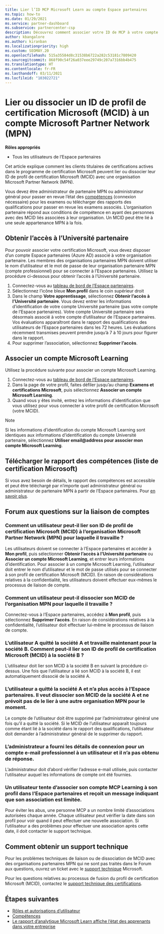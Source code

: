 ```yaml
---
title: Lier l’ID MCP Microsoft Learn au compte Espace partenaires
ms.topic: how-to
ms.date: 01/29/2021
ms.service: partner-dashboard
ms.subservice: partnercenter-csp
description: Découvrez comment associer votre ID de MCP à votre compte Espace partenaires afin que votre entreprise puisse voir les parcours d’apprentissage et de formation que vous avez suivis pour acquérir vos compétences.
author: kbangalore
ms.author: kiranban
ms.localizationpriority: high
ms.custom: SEOMAY.20
ms.openlocfilehash: 515a35584d8c31538b6722a282c53181c7809420
ms.sourcegitcommit: 868f90c54f26a037eee29749c207a7316bb4b475
ms.translationtype: HT
ms.contentlocale: fr-FR
ms.lasthandoff: 03/11/2021
ms.locfileid: "103022721"
---
```

# <a name="link-or-unlink-a-microsoft-certification-profile-id-mcid-to-a-microsoft-partner-network-mpn-account"></a>Lier ou dissocier un ID de profil de certification Microsoft (MCID) à un compte Microsoft Partner Network (MPN)

**Rôles appropriés**

- Tous les utilisateurs de l’Espace partenaires

Cet article explique comment les clients titulaires de certifications actives dans le programme de certification Microsoft peuvent lier ou dissocier leur ID de profil de certification Microsoft (MCID) avec une organisation Microsoft Partner Network (MPN).

Vous devez être administrateur de partenaire MPN ou administrateur général pour passer en revue l’état des [compétences](https://partner.microsoft.com/pcv/partnership/competencies) (connexion nécessaire) pour les examens ou télécharger des rapports des qualifications pour passer en revue les examens associés. L’organisation partenaire répond aux conditions de compétence en ayant des personnes avec des MCID liés associées à leur organisation. Un MCID peut être lié à une seule appartenance MPN à la fois.

## <a name="get-partner-university-access"></a>Obtenir l’accès à l’Université partenaire

Pour pouvoir associer votre certification Microsoft, vous devez disposer d’un compte Espace partenaires (Azure AD) associé à votre organisation partenaire. Les membres des organisations partenaires MPN doivent utiliser le nom d’utilisateur et le mot de passe de leur organisation partenaire MPN (compte professionnel) pour se connecter à l’Espace partenaires.
Utilisez la procédure ci-dessous pour obtenir l’accès à l’Université partenaire.

1. Connectez-vous au [tableau de bord de l’Espace partenaires](https://partner.microsoft.com/dashboard/).
2. Sélectionnez l’icône bleue **Mon profil** dans le coin supérieur droit
3. Dans le champ **Votre apprentissage**, sélectionnez **Obtenir l’accès à l’Université partenaire**. Vous devez entrer les informations d’identification de votre compte Université partenaire (pas votre compte de l’Espace partenaires). Votre compte Université partenaire sera désormais associé à votre compte d’utilisateur de l’Espace partenaires. Vos évaluations apparaîtront dans le rapport des qualifications des utilisateurs de l’Espace partenaires dans les 72 heures. Les évaluations récemment transmises peuvent prendre jusqu’à 7 à 10 jours pour figurer dans le rapport.
4. Pour supprimer l’association, sélectionnez **Supprimer l’accès**.

## <a name="associate-a-microsoft-learning-account"></a>Associer un compte Microsoft Learning

Utilisez la procédure suivante pour associer un compte Microsoft Learning. 

1. Connectez-vous au [tableau de bord de l’Espace partenaires](https://partner.microsoft.com/dashboard/).
2. Dans la page de votre profil, faites défiler jusqu’au champ **Examens et certifications Microsoft**, puis sélectionnez **Associer un compte Microsoft Learning**.
3. Quand vous y êtes invité, entrez les informations d’identification que vous utilisez pour vous connecter à votre profil de certification Microsoft (votre MCID).

>[!NOTE]
>Si les informations d’identification du compte Microsoft Learning sont identiques aux informations d’identification du compte Université partenaire, sélectionnez **Utiliser email@address pour associer mon compte Microsoft Learning**.

## <a name="download-skills-report-microsoft-certification-list"></a>Télécharger le rapport des compétences (liste de certification Microsoft)
Si vous avez besoin de détails, le rapport des compétences est accessible et peut être téléchargé par n’importe quel administrateur général ou administrateur de partenaire MPN à partir de l’Espace partenaires. Pour [en savoir plus](https://docs.microsoft.com/partner-center/mpn-skills-report#view-skills-report-data).


## <a name="frequently-asked-questions-about-linking-accounts"></a>Forum aux questions sur la liaison de comptes

### <a name="how-can-a-user-link-their-microsoft-certification-profile-id-mcid-with-the-microsoft-partner-network-mpn-organization-they-work-for"></a>Comment un utilisateur peut-il lier son ID de profil de certification Microsoft (MCID) à l’organisation Microsoft Partner Network (MPN) pour laquelle il travaille ?

Les utilisateurs doivent se connecter à l’Espace partenaires et accéder à **Mon profil**, puis sélectionner **Obtenir l’accès à l’Université partenaire** ou **Associer un compte Microsoft Learning**, et entrer leurs informations d’identification. Pour associer à un compte Microsoft Learning, l’utilisateur doit entrer le nom d’utilisateur et le mot de passe utilisés pour se connecter à son profil de certification Microsoft (MCID). En raison de considérations relatives à la confidentialité, les utilisateurs doivent effectuer eux-mêmes le processus de liaison de compte.  

### <a name="how-can-a-user-unlink-their-mcid-from-the-mpn-organization-they-work-for"></a>Comment un utilisateur peut-il dissocier son MCID de l’organisation MPN pour laquelle il travaille ?

Connectez-vous à l’Espace partenaires, accédez à **Mon profil**, puis sélectionnez **Supprimer l’accès**. En raison de considérations relatives à la confidentialité, l’utilisateur doit effectuer lui-même le processus de liaison de compte.

### <a name="the-user-left-company-a-and-now-works-for-company-b-how-can-they-link-their-microsoft-certification-profile-id-mcid-with-company-b"></a>L’utilisateur A quitté la société A et travaille maintenant pour la société B. Comment peut-il lier son ID de profil de certification Microsoft (MCID) à la société B ?

L’utilisateur doit lier son MCID à la société B en suivant la procédure ci-dessus. Une fois que l’utilisateur a lié son MCID à la société B, il est automatiquement dissocié de la société A.

### <a name="the-user-left-company-a-and-no-longer-has-access-to-partner-center-they-want-to-unlink-their-mcid-from-company-a-and-are-not-planning-to-link-it-with-another-mpn-organization-at-the-moment"></a>L’utilisateur a quitté la société A et n’a plus accès à l’Espace partenaires. Il veut dissocier son MCID de la société A et ne prévoit pas de le lier à une autre organisation MPN pour le moment.

Le compte de l’utilisateur doit être supprimé par l’administrateur général une fois qu’il a quitté la société. Si le MCID de l’utilisateur apparaît toujours comme étant lié à la société dans le rapport des qualifications, l’utilisateur doit demander à l’administrateur général de le supprimer du rapport.

### <a name="the-admin-provided-sign-in-details-for-a-work-email-account-to-a-user-and-they-have-had-no-response"></a>L’administrateur a fourni les détails de connexion pour un compte e-mail professionnel à un utilisateur et il n’a pas obtenu de réponse.

L’administrateur doit d’abord vérifier l’adresse e-mail utilisée, puis contacter l’utilisateur auquel les informations de compte ont été fournies.

### <a name="a-user-tries-to-associate-their-mcp-learning-account-to-their-profile-in-partner-center-and-receives-a-message-that-their-association-is-limited"></a>Un utilisateur tente d’associer son compte MCP Learning à son profil dans l’Espace partenaires et reçoit un message indiquant que son association est limitée.

Pour éviter les abus, une personne MCP a un nombre limité d’associations autorisées chaque année. Chaque utilisateur peut vérifier la date dans son profil pour voir quand il peut effectuer une nouvelle association. Si l’utilisateur a des problèmes pour effectuer une association après cette date, il doit contacter le support technique.  

## <a name="how-to-get-support"></a>Comment obtenir un support technique

Pour les problèmes techniques de liaison ou de dissociation de MCID avec des organisations partenaires MPN qui ne sont pas traités dans le Forum aux questions, ouvrez un ticket avec le [support technique](https://partner.microsoft.com/support) Microsoft.

Pour les questions relatives au processus de fusion du profil de certification Microsoft (MCID), contactez le [support technique des certifications](https://aka.ms/mcpforum).

## <a name="next-steps"></a>Étapes suivantes

- [Rôles et autorisations d’utilisateur](./permissions-overview.md)
- [Compétences](https://partner.microsoft.com/membership/competencies)
- [Le rapport d’analytique Microsoft Learn affiche l’état des apprenants dans votre entreprise](ms-learn-analytics.md)
